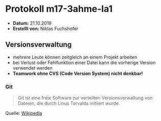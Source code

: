 # Protokoll m17-3ahme-la1
* **Datum:** 21.10.2019
* **Erstellt von:** Niklas Fuchshofer

## Versionsverwaltung
* mehrere Leute können zeitgleich an einem Projekt arbeiten
* bei Verlust oder Fehlfunktion einer Datei kann die vorherige Version verwendet werden
* **Teamwork ohne CVS (Code Version System) nicht denkbar!**

### Git
> Git ist eine freie Software zur verteilten Versionsverwaltung von Dateien, die durch Linus Torvalds initiiert wurde.

Quelle: [Wikipedia][Wikipedia-Git]


[Wikipedia-Git]: https://de.wikipedia.org/wiki/Git
